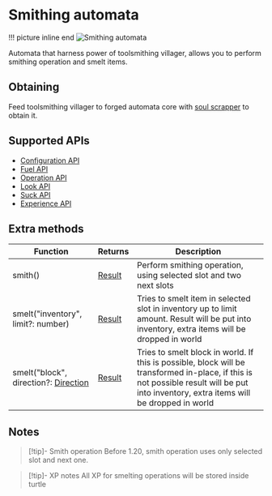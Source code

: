 # Smithing automata

!!! picture inline end
    ![Smithing automata](smithing_automata.png)

Automata that harness power of toolsmithing villager, allows you to perform smithing operation and smelt items.

## Obtaining

Feed toolsmithing villager to forged automata core with [soul scrapper](soul_scrapper.md) to obtain it.

## Supported APIs

- [Configuration API](configuration.md)
- [Fuel API](fuel.md)
- [Operation API](operation.md)
- [Look API](look.md)
- [Suck API](suck.md)
- [Experience API](experience.md)

## Extra methods

| Function                             | Returns | Description                                                                                                                                                                                |
|--------------------------------------|---------|--------------------------------------------------------------------------------------------------------------------------------------------------------------------------------------------|
| smith()                              | [Result](introduction.md#result)  | Perform smithing operation, using selected slot and two next slots                                                                                                                   |
| smelt("inventory", limit?: number)   | [Result](introduction.md#result)  | Tries to smelt item in selected slot in inventory up to limit amount. Result will be put into inventory, extra items will be dropped in world                                              |
| smelt("block", direction?: [Direction](introduction.md#direction) | [Result](introduction.md#result)  | Tries to smelt block in world. If this is possible, block will be transformed in-place, if this is not possible result will be put into inventory, extra items will be dropped in world | |

## Notes

> [!tip]- Smith operation
> Before 1.20, smith operation uses only selected slot and next one.

> [!tip]- XP notes
> All XP for smelting operations will be stored inside turtle
